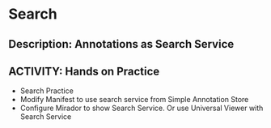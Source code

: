 # Search

## Description: Annotations as Search Service

## ACTIVITY: Hands on Practice
* Search Practice
 * Modify Manifest to use search service from Simple Annotation Store
 * Configure Mirador to show Search Service. Or use Universal Viewer with Search Service
